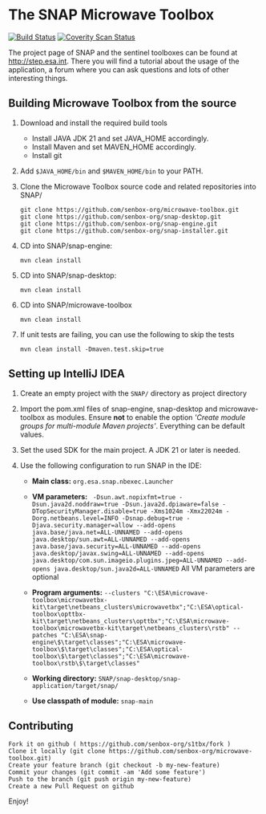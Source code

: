 The SNAP Microwave Toolbox
======================

[![Build Status](https://travis-ci.org/senbox-org/s1tbx.svg?branch=master)](https://travis-ci.org/senbox-org/s1tbx) 
[![Coverity Scan Status](https://scan.coverity.com/projects/7248/badge.svg)](https://scan.coverity.com/projects/senbox-org-s1tbx)

The project page of SNAP and the sentinel toolboxes can be found at http://step.esa.int. There you will find a tutorial about the usage of the application, a forum where you can ask questions and lots of other interesting things.

Building Microwave Toolbox from the source
------------------------------

1. Download and install the required build tools
	* Install JAVA JDK 21 and set JAVA_HOME accordingly. 
	* Install Maven and set MAVEN_HOME accordingly. 
	* Install git
2. Add `$JAVA_HOME/bin` and `$MAVEN_HOME/bin` to your PATH.

3. Clone the Microwave Toolbox source code and related repositories into SNAP/

    ```
    git clone https://github.com/senbox-org/microwave-toolbox.git
    git clone https://github.com/senbox-org/snap-desktop.git
    git clone https://github.com/senbox-org/snap-engine.git
    git clone https://github.com/senbox-org/snap-installer.git
    ```
	
4. CD into SNAP/snap-engine:

   `mvn clean install`

5. CD into SNAP/snap-desktop:

   `mvn clean install`

6. CD into SNAP/microwave-toolbox

   `mvn clean install`
   
7. If unit tests are failing, you can use the following to skip the tests
   
   `mvn clean install -Dmaven.test.skip=true`

Setting up IntelliJ IDEA
------------------------

1. Create an empty project with the `SNAP/` directory as project directory

2. Import the pom.xml files of snap-engine, snap-desktop and microwave-toolbox as modules. Ensure **not** to enable
the option *'Create module groups for multi-module Maven projects'*. Everything can be default values.

3. Set the used SDK for the main project. A JDK 21 or later is needed.

4. Use the following configuration to run SNAP in the IDE:
	* **Main class:** `org.esa.snap.nbexec.Launcher`
	* **VM parameters:** `
	  -Dsun.awt.nopixfmt=true
	  -Dsun.java2d.noddraw=true
	  -Dsun.java2d.dpiaware=false
	  -DTopSecurityManager.disable=true
	  -Xms1024m
	  -Xmx22024m
	  -Dorg.netbeans.level=INFO
	  -Dsnap.debug=true
	  -Djava.security.manager=allow
	  --add-opens
	  java.base/java.net=ALL-UNNAMED
	  --add-opens
	  java.desktop/sun.awt=ALL-UNNAMED
	  --add-opens
	  java.base/java.security=ALL-UNNAMED
	  --add-opens
	  java.desktop/javax.swing=ALL-UNNAMED
	  --add-opens
	  java.desktop/com.sun.imageio.plugins.jpeg=ALL-UNNAMED
	  --add-opens
	  java.desktop/sun.java2d=ALL-UNNAMED`	All VM parameters are optional
    * **Program arguments:** 
    `--clusters
"C:\ESA\microwave-toolbox\microwavetbx-kit\target\netbeans_clusters\microwavetbx";"C:\ESA\optical-toolbox\opttbx-kit\target\netbeans_clusters\opttbx";"C:\ESA\microwave-toolbox\microwavetbx-kit\target\netbeans_clusters\rstb"
--patches
"C:\ESA\snap-engine\$\target\classes";"C:\ESA\microwave-toolbox\$\target\classes";"C:\ESA\optical-toolbox\$\target\classes";"C:\ESA\microwave-toolbox\rstb\$\target\classes"`
    
	* **Working directory:** `SNAP/snap-desktop/snap-application/target/snap/`
	* **Use classpath of module:** `snap-main`

Contributing
------------

    Fork it on github ( https://github.com/senbox-org/s1tbx/fork )
    Clone it locally (git clone https://github.com/senbox-org/microwave-toolbox.git)
    Create your feature branch (git checkout -b my-new-feature)
    Commit your changes (git commit -am 'Add some feature')
    Push to the branch (git push origin my-new-feature)
    Create a new Pull Request on github
    
    
Enjoy!
